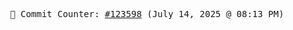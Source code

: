 <p align="center">
    <samp>
        📮 Commit Counter: <a href="https://github.com/Javascript-void0/Javascript-void0/commits/main">#123598</a> (July 14, 2025 @ 08:13 PM)
    </samp>
</p>
